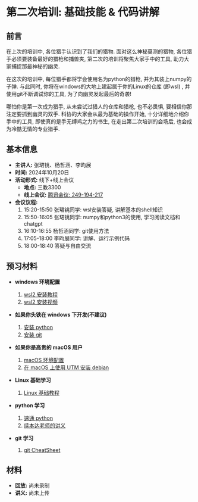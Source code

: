 # 第二次培训: 基础技能 & 代码讲解

## 前言

在上次的培训中, 各位猎手认识到了我们的猎物. 面对这么神秘莫测的猎物, 各位猎手必须要装备最好的猎枪和捕兽夹, 第二次的培训将聚焦大家手中的工具, 助力大家捕捉那最神秘的幽灵.

在这次的培训中, 每位猎手都将学会使用名为python的猎枪, 并为其装上numpy的子弹. 与此同时, 你将在windows的大地上建起属于你的Linux的仓库 (即wsl) , 并使用git不断调试你的工具, 为了向幽灵发起最后的奇袭!

哪怕你是第一次成为猎手, 从未尝试过猎人的仓库和猎枪, 也不必畏惧, 要相信你那注定要抓到幽灵的双手. 科协的大家会从最为基础的操作开始, 十分详细地介绍你手中的工具, 即使真的是手无缚鸡之力的书生, 在走出第二次培训的会场后, 也会成为冷酷无情的专业猎手.

## 基本信息

- **主讲人:** 张珺铫、杨哲涵、李昀展
- **时间:** 2024年10月20日
- **活动形式:** 线下+线上会议
  - **地点:** 三教3300
  - **线上会议:** [腾讯会议: 249-194-217](https://meeting.tencent.com/dm/Gv3W2aJeXWCg)
- **会议议程:**
  1. 15:20-15:50 张珺铫同学: wsl安装答疑, 讲解基本的shell知识
  2. 15:50-16:05 张珺铫同学: numpy和python3的使用, 学习阅读文档和chatgpt
  3. 16:10-16:55 杨哲涵同学: git使用方法
  4. 17:05-18:00 李昀展同学: 讲解、运行示例代码
  5. 18:00-18:40 答疑与自由交流

## 预习材料

- **windows 环境配置**
  1. [wsl2 安装教程](https://physics-data.meow.plus/faq/env/windows/)
  2. [wsl2 安装视频](https://hep.tsinghua.edu.cn/~orv/teaching/physics-data/WSL2Tutorial.mp4)

- **如果你头铁在 windows 下开发(不建议)**
  1. [安装 python](https://www.digitalocean.com/community/tutorials/install-python-windows-10)
  2. [安装 git](https://git-scm.com/downloads/win)

- **如果你是高贵的 macOS 用户**
  1. [macOS 环境配置](https://physics-data.meow.plus/faq/env/mac/)
  2. [在 macOS 上使用 UTM 安装 debian](https://hep.tsinghua.edu.cn/~orv/teaching/physics-data/UTM_Debian-12_arm64.webm)

- **Linux 基础学习**
  1. [Linux 基础教程](https://hep.tsinghua.edu.cn/~orv/teaching/physics-data/IT-2023-6-Linux-Tutorial.pdf)

- **python 学习**
  1. [速通 python](https://learnxinyminutes.com/docs/python/)
  2. [续本达老师的讲义](https://hep.tsinghua.edu.cn/~orv/teaching/physics-data/note.pdf)

- **git 学习**
  1. [git CheatSheet](https://education.github.com/git-cheat-sheet-education.pdf)


## 材料

- **回放:** 尚未录制
- **讲义:** 尚未上传

